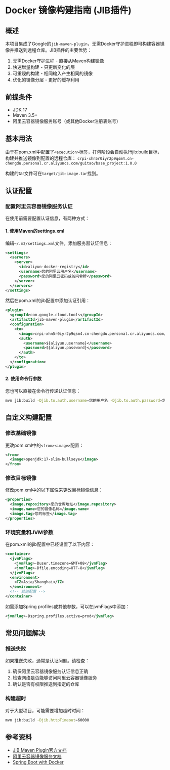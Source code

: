# Docker 镜像构建指南 (JIB插件)

## 概述

本项目集成了Google的`jib-maven-plugin`，无需Docker守护进程即可构建容器镜像并推送到远程仓库。JIB插件的主要优势：

1. 无需Docker守护进程 - 直接从Maven构建镜像
2. 快速增量构建 - 只更新变化的层
3. 可重现的构建 - 相同输入产生相同的镜像
4. 优化的镜像分层 - 更好的缓存利用

## 前提条件

- JDK 17
- Maven 3.5+
- 阿里云容器镜像服务账号（或其他Docker注册表账号）

## 基本用法


由于在pom.xml中配置了`<execution>`标签，打包阶段会自动执行jib:build目标，构建并推送镜像到配置的远程仓库：
`crpi-xhn5r0iyr2p9qsm4.cn-chengdu.personal.cr.aliyuncs.com/guitao/base_project:1.0.0`


构建的tar文件可在`target/jib-image.tar`找到。

## 认证配置

### 配置阿里云容器镜像服务认证

在使用前需要配置认证信息，有两种方式：

#### 1. 使用Maven的settings.xml

编辑`~/.m2/settings.xml`文件，添加服务器认证信息：

```xml
<settings>
  <servers>
    <server>
      <id>aliyun-docker-registry</id>
      <username>您的阿里云用户名</username>
      <password>您的阿里云密码或访问令牌</password>
    </server>
  </servers>
</settings>
```

然后在pom.xml的jib配置中添加认证引用：

```xml
<plugin>
  <groupId>com.google.cloud.tools</groupId>
  <artifactId>jib-maven-plugin</artifactId>
  <configuration>
    <to>
      <image>crpi-xhn5r0iyr2p9qsm4.cn-chengdu.personal.cr.aliyuncs.com/guitao/base_project:1.0.0</image>
      <auth>
        <username>${aliyun.username}</username>
        <password>${aliyun.password}</password>
      </auth>
    </to>
  </configuration>
</plugin>
```

#### 2. 使用命令行参数

您也可以直接在命令行传递认证信息：

```bash
mvn jib:build -Djib.to.auth.username=您的用户名 -Djib.to.auth.password=您的密码
```

## 自定义构建配置

### 修改基础镜像

更改pom.xml中的`<from><image>`配置：

```xml
<from>
  <image>openjdk:17-slim-bullseye</image>
</from>
```

### 修改目标镜像

修改pom.xml中的以下属性来更改目标镜像信息：

```xml
<properties>
  <image.repository>您的仓库地址</image.repository>
  <image.name>您的镜像名称</image.name>
  <image.tag>您的标签</image.tag>
</properties>
```

### 环境变量和JVM参数

在pom.xml的jib配置中已经设置了以下内容：

```xml
<container>
  <jvmFlags>
    <jvmFlag>-Duser.timezone=GMT+08</jvmFlag>
    <jvmFlag>-Dfile.encoding=UTF-8</jvmFlag>
  </jvmFlags>
  <environment>
    <TZ>Asia/Shanghai</TZ>
  </environment>
  <!-- 其他配置 -->
</container>
```

如需添加Spring profiles或其他参数，可以在jvmFlags中添加：

```xml
<jvmFlag>-Dspring.profiles.active=prod</jvmFlag>
```

## 常见问题解决

### 推送失败

如果推送失败，通常是认证问题。请检查：

1. 确保阿里云容器镜像服务认证信息正确
2. 检查网络是否能够访问阿里云容器镜像服务
3. 确认是否有权限推送到指定的仓库

### 构建超时

对于大型项目，可能需要增加超时时间：

```bash
mvn jib:build -Djib.httpTimeout=60000
```

## 参考资料

- [JIB Maven Plugin官方文档](https://github.com/GoogleContainerTools/jib/tree/master/jib-maven-plugin)
- [阿里云容器镜像服务文档](https://www.alibabacloud.com/help/zh/acr)
- [Spring Boot with Docker](https://spring.io/guides/topicals/spring-boot-docker/) 